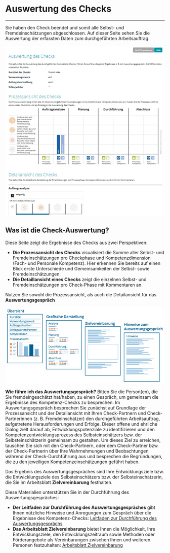 # Auswertung des Checks
- - -
Sie haben den Check beendet und somit alle Selbst- und Fremdeinschätzungen abgeschlossen. Auf dieser Seite sehen Sie die Auswertung der erfassten Daten zum durchgeführten 
Arbeitsauftrag. 

![Übersicht über das Material zum Auswertungsgespräch](media/Auswertung_Screen.jpg)

## Was ist die Check-Auswertung?
Diese Seite zeigt die Ergebnisse des Checks aus zwei Perspektiven:
* **Die Prozessansicht des Checks** visualisiert die Summe aller Selbst- und Fremdeinschätzungen pro Checkphase und Kompetenzdimension (Fach- und Personale Kompetenz). 
Hier erkennen Sie bereits auf einen Blick erste Unterschiede und Gemeinsamkeiten der Selbst- sowie Fremdeinschätzungen.
* **Die Detaillansicht eines Checks** zeigt die einzelnen Selbst- und Fremdeinschätzungen pro Check-Phase mit Kommentaren an. 

Nutzen Sie sowohl die Prozessansicht, als auch die Detailansicht für das **Auswertungsgespräch**

![Übersicht über das Material zum Auswertungsgespräch](media/Auswertung.jpg)

**Wie führe ich das Auswertungsgespräch?**
Bitten Sie die Person(en), die Sie fremdeingeschätzt hat/haben, zu einen Gespräch, um gemeinsam die Ergebnisse des Kompetenz-Checks zu besprechen. 
Im Auswertungsgespräch besprechen Sie zunächst auf Grundlage der Prozessansicht und der Detailansicht mit Ihren Check-Partnern und Check-Partnerinnen (z. B. Fremdeinschätzer) den durchgeführten Arbeitsauftrag, aufgetretene Herausforderungen und Erfolge.
Dieser offene und ehrliche Dialog zielt darauf ab, Entwicklungspotenziale zu identifizieren und den Kompetenzentwicklungsprozess des Selbsteinschätzers bzw. der Selbsteinschätzerin gemeinsam zu gestalten.
Um dieses Ziel zu erreichen, tauschen Sie sich mit den Check-Partnern, oder dem Check-Partner bzw. der Check-Partnerin über Ihre Wahrnehmungen und Beobachtungen während der 
Check-Durchführung aus und besprechen die Begründungen, die zu den jeweiligen Kompetenzeinschätzungen geführt haben. 

Das Ergebnis des Auswertungsgespräches sind Ihre Entwicklungsziele bzw. die Entwicklungsziele des Selbsteinschätzers bzw. der Selbsteinschätzerin, die Sie im Arbeitsblatt **Zielvereinbarung** festhalten.

Diese Materialien unterstützen Sie in der Durchführung des Auswertungsgespräches:
* **Der Leitfaden zur Durchführung des Auswertungsgespräches** gibt Ihnen nützliche Hinweise und Anregungen zum Gespräch über die Ergebnisse des Kompetenz-Checks: <a href="media/Hilfetext_Auswertungsgespraech_Leitfaden.pdf" target="_blank">Leitfaden zur Durchführung des Auswertungsgesprächs</a>
* **Das Arbeitsblatt Zielvereinbarung** bietet Ihnen die Möglichkeit, Ihre Entwicklungsziele, den Entwicklungszeitraum sowie Methoden oder Förderangebote als Vereinbarungen zwischen Ihnen und weiteren Personen festzuhalten: <a href="media/Arbeitsblatt_Zielformulierung.pdf" target="_blank">Arbeitsblatt Zielvereinbarung</a>





